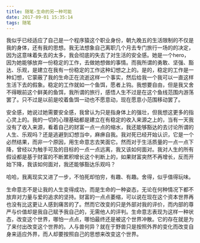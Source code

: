 ```yaml
---
title: 随笔-生命的另一种可能
date: 2017-09-01 15:35:14
tags: 随笔
---
```

我似乎已经适应了自己是一个程序猿这个职业身份，朝九晚五的生活限制的不仅是我的身体，还有我的思想。我无法想象自己离职几个月去专门旅行一场的的决定，因为这意味着失去的太多，我会彻底的失去了对生活的安全感。她是一个hero，因为她能够放弃一份稳定的工作，去做她想做的事情。而我所谓的勇敢、坚强、豁达、乐观，是建立在我有一份稳定的工作这种幻想之上的。是的，稳定的工作是一种幻想，它蒙蔽了我的生命正在流逝这样一个事实，然后给我一个我可以一直这样生活下去的假象。稳定的工作就如一个鱼饵，愿者上钩。我想要自由，但是我又舍不得眼前这个鲜美的鱼饵，我所谓的旅行，感悟人生不过是在这个鱼线范围内游荡罢了。只不过是以前是咬着鱼饵一动也不愿意动，现在愿意小范围移动罢了。

安全感，她说过她需要安全感，我曾认为只是指身体上的强壮，但我想这更多的指心灵上的。我的一切的心理基础都是建立在有稳定的收入来源之上的，当有一天我没有了收入来源，看着自己的财富一点一点的缩水，我还能够豁达的去讨论所谓的人生、乐观吗？还是逃避到幻想当中，麻痹自我。我对死已经开始认识，它是一个必然结果，而非一个原因，用生命意志去笑面它。然而对于生活质量的一点一点下降，曾经以为触手可及的目标的一点一点远离，我又该如何面对。我对人生的所有假设都是基于财富的不断累积增长这个判断上的，如果财富突然不再增长，反而开始下降，我该如何面对，我还能够豁达乐观吗？

哈哈，我离现实又进了一步，不怕死却怕穷，有趣、有趣。舍得，似乎值得玩味。

生命意志不是让我的人生变得成功，而是生命的一种姿态，无论在何种情况下都不放弃对力量与爱的追求的坚持。财富的一点点萎缩，可以说在现在这个资本世界再也没有比这更让人感到痛苦的了。然而它改变的只是外部对我的评价，而内部的尊严与价值却是我自己赋予我自己的，无需他人的评判。生命意志表现为这样一种状态，改变这个世界，哪怕一点点，哪怕最终还是被这个世界冲散。它的存在就是为了来付出改变这个世界的。人与兽何异？就在于野兽只是按照外界的变化而改变自身来适应外界，而人却要按照自己的思想来改变这个世界。
